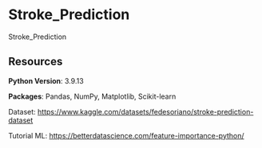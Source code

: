 # Stroke_Prediction
Stroke_Prediction

## Resources

**Python Version**: 3.9.13

**Packages**: Pandas, NumPy, Matplotlib, Scikit-learn

Dataset: https://www.kaggle.com/datasets/fedesoriano/stroke-prediction-dataset

Tutorial ML: https://betterdatascience.com/feature-importance-python/
